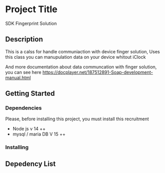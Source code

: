 # Project Title

SDK Fingerprint Solution

## Description

This is a calss for handle communiaction with device finger solution, 
Uses this class you can manupulation data on your device whitout iClock

And more documentation about data communcation with finger solution, you can see here
https://docplayer.net/187512891-Soap-development-manual.html

## Getting Started

### Dependencies

Please, before installing this project, you must install this recruitment
* Node js v 14 ++
* mysql / maria DB V 15 ++ 

### Installing

## Depedency List


